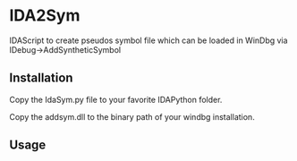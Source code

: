 IDA2Sym
=======

IDAScript to create pseudos symbol file which can be loaded in WinDbg via IDebug->AddSyntheticSymbol

Installation
---
Copy the IdaSym.py file to your favorite IDAPython folder.

Copy the addsym.dll to the binary path of your windbg installation.

Usage
---

